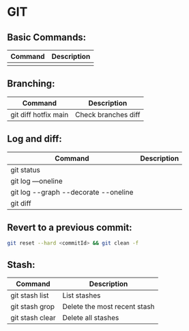 # GIT

## Basic Commands:

| Command | Description |
| --- | --- |
| | |

## Branching:

| Command | Description |
| --- | --- |
| git diff hotfix main | Check branches diff |

## Log and diff:

| Command | Description |
| --- | --- |
| git status | |
| git log —oneline | |
| git log --graph --decorate --oneline | |
| git diff | |

## Revert to a previous commit:

```bash
git reset --hard <commitId> && git clean -f 
```

## Stash:

| Command | Description |
| --- | --- |
| git stash list | List stashes |
| git stash grop | Delete the most recent stash |
| git stash clear | Delete all stashes |

